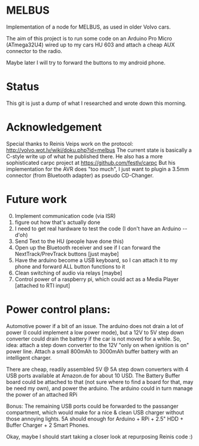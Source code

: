 # MELBUS
Implementation of a node for MELBUS, as used in older Volvo cars.

The aim of this project is to run some code on an Arduino Pro Micro (ATmega32U4) wired up to my cars HU 603 and attach a cheap AUX connector to the radio.

Maybe later I will try to forward the buttons to my android phone.

# Status

This git is just a dump of what I researched and wrote down this morning.

# Acknowledgement

Special thanks to Reinis Veips work on the protocol: http://volvo.wot.lv/wiki/doku.php?id=melbus
The current state is basically a C-style write up of what he published there.
He also has a more sophisticated carpc project at https://github.com/festlv/carpc
But his implementation for the AVR does "too much", I just want to plugin a 3.5mm connector (from Bluetooth adapter) as pseudo CD-Changer.

# Future work

0. Implement communication code (via ISR)
1. figure out how that's actually done
2. I need to get real hardware to test the code (I don't have an Arduino -- d'oh)
3. Send Text to the HU (people have done this)
3. Open up the Bluetooth receiver and see if I can forward the NextTrack/PrevTrack buttons [just maybe]
4. Have the arduino become a USB keyboard, so I can attach it to my phone and forward ALL button functions to it
5. Clean switching of audio via relays [maybe]
6. Control power of a raspberry pi, which could act as a Media Player [attached to RTI input]

# Power control plans:

Automotive power if a bit of an issue. The arduino does not drain a lot of power (I could implement a low power mode), but a 12V to 5V step down converter could drain the battery if the car is not moved for a while.
So, idea: attach a step down converter to the 12V "only on when ignition is on" power line. Attach a small 800mAh to 3000mAh buffer battery with an intelligent charger.

There are cheap, readily assembled 5V @ 5A step down converters with 4 USB ports available at Amazon.de for about 10 USD. The Battery Buffer board could be attached to that (not sure where to find a board for that, may be need my own), and power the arduino.
The arduino could in turn manage the power of an attached RPi

Bonus: The remaining USB ports could be forwarded to the passanger compartment, which would make for a nice & clean USB charger without those annoying lights. 5A should enough for Arduino + RPi + 2.5" HDD + Buffer Charger + 2 Smart Phones.

Okay, maybe I should start taking a closer look at repurposing Reinis code :)
